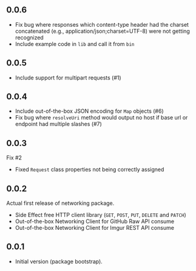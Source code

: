 ## 0.0.6

- Fix bug where responses which content-type header had the charset concatenated (e.g., application/json;charset=UTF-8) were not getting recognized
- Include example code in `lib` and call it from `bin`

## 0.0.5

- Include support for multipart requests (#1)

## 0.0.4

- Include out-of-the-box JSON encoding for `Map` objects (#6)
- Fix bug where `resolveUri` method would output no host if base url or endpoint had multiple slashes (#7)

## 0.0.3

Fix #2

- Fixed `Request` class properties not being correctly assigned

## 0.0.2

Actual first release of networking package.

- Side Effect free HTTP client library (`GET`, `POST`, `PUT`, `DELETE` and `PATCH`)
- Out-of-the-box Networking Client for GitHub Raw API consume
- Out-of-the-box Networking Client for Imgur REST API consume

## 0.0.1

- Initial version (package bootstrap).
